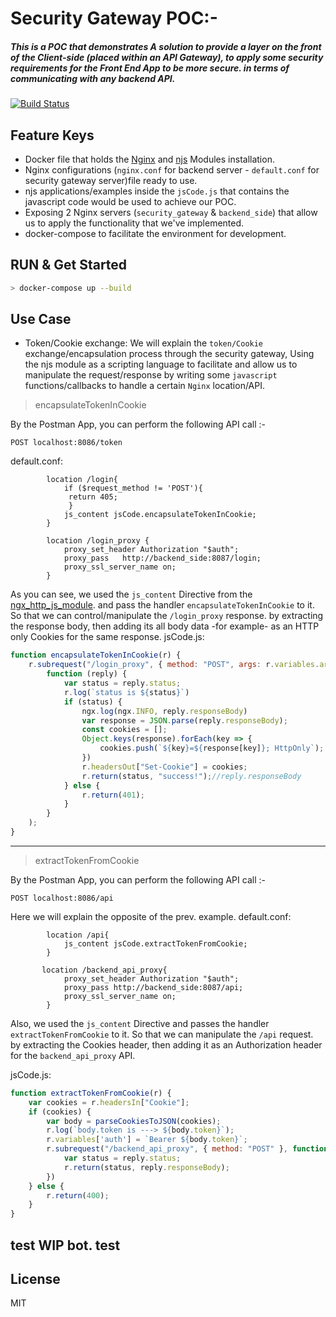 #   Security Gateway POC:-

##### This is a POC that demonstrates A solution to provide a layer on the front of the Client-side (placed within an API Gateway), to apply some security requirements for the Front End App to be more secure. in terms of communicating with any backend API. 

[![Build Status](https://travis-ci.org/joemccann/dillinger.svg?branch=master)](https://travis-ci.org/joemccann/dillinger)

## Feature Keys

- Docker file that holds the [Nginx](https://hub.docker.com/_/nginx) and [njs](https://github.com/nginx/njs) Modules installation.
- Nginx configurations (`nginx.conf` for backend server - `default.conf` for security gateway server)file ready to use.
- njs applications/examples inside the `jsCode.js` that contains the javascript code would be used to achieve our POC.
- Exposing 2 Nginx servers (`security_gateway` & `backend_side`) that allow us to apply the functionality that we've implemented.
- docker-compose to facilitate the environment for development.

## RUN & Get Started

```sh
> docker-compose up --build
```

## Use Case
- Token/Cookie exchange:
We will explain the `token/Cookie` exchange/encapsulation process through the security gateway, Using the njs module as a scripting language to facilitate and allow us to manipulate the request/response by writing some `javascript` functions/callbacks to handle a certain `Nginx` location/API.

> encapsulateTokenInCookie

By the Postman App, you can perform the following API call :-
```
POST localhost:8086/token
```

default.conf:
```config
        location /login{
            if ($request_method != 'POST'){
             return 405;
             }
            js_content jsCode.encapsulateTokenInCookie;
        }

        location /login_proxy {
            proxy_set_header Authorization "$auth";
            proxy_pass   http://backend_side:8087/login;
            proxy_ssl_server_name on;
        }
```
As you can see, we used the `js_content` Directive from the [ngx_http_js_module](https://nginx.org/en/docs/http/ngx_http_js_module.html#directives). and pass the handler `encapsulateTokenInCookie` to it. So that we can control/manipulate the `/login_proxy` response. by extracting the response body, then adding its all body data -for example- as an HTTP only Cookies for the same response.
jsCode.js:
```javascript
function encapsulateTokenInCookie(r) {
    r.subrequest("/login_proxy", { method: "POST", args: r.variables.args },
        function (reply) {
            var status = reply.status;
            r.log(`status is ${status}`)
            if (status) {
                ngx.log(ngx.INFO, reply.responseBody)
                var response = JSON.parse(reply.responseBody);
                const cookies = [];
                Object.keys(response).forEach(key => {
                    cookies.push(`${key}=${response[key]}; HttpOnly`);
                })
                r.headersOut["Set-Cookie"] = cookies;
                r.return(status, "success!");//reply.responseBody
            } else {
                r.return(401);
            }
        }
    );
}
```
-------------
> extractTokenFromCookie

By the Postman App, you can perform the following API call :-
```
POST localhost:8086/api
```

Here we will explain the opposite of the prev. example.
default.conf:
```config
        location /api{
            js_content jsCode.extractTokenFromCookie;
        }

       location /backend_api_proxy{
            proxy_set_header Authorization "$auth";
            proxy_pass http://backend_side:8087/api;
            proxy_ssl_server_name on;
        }
```
Also, we used the `js_content` Directive and passes the handler `extractTokenFromCookie` to it. So that we can manipulate the `/api` request. by extracting the Cookies header, then adding it as an Authorization header for the `backend_api_proxy` API.

jsCode.js:
```javascript
function extractTokenFromCookie(r) {
    var cookies = r.headersIn["Cookie"];
    if (cookies) {
        var body = parseCookiesToJSON(cookies);
        r.log(`body.token is ---> ${body.token}`);
        r.variables['auth'] = `Bearer ${body.token}`;
        r.subrequest("/backend_api_proxy", { method: "POST" }, function (reply) {
            var status = reply.status;
            r.return(status, reply.responseBody);
        })
    } else {
        r.return(400);
    }
}
```
## test WIP bot. test
## License

MIT
